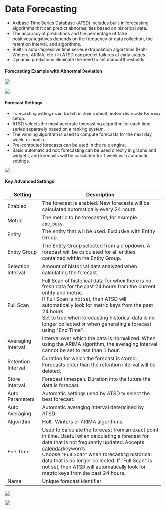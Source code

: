 # Data Forecasting

* Axibase Time Series Database (ATSD) includes built-in forecasting algorithms that can predict abnormalities based on historical data.
* The accuracy of predictions and the percentage of false positives/negatives depends on the frequency of data collection, the retention interval, and algorithms.
* Built-in auto-regressive time series extrapolation algorithms (Holt-Winters, ARIMA, etc.) in ATSD can predict failures at early stages.
* Dynamic predictions eliminate the need to set manual thresholds.

#### Forecasting Example with Abnormal Deviation

![](resources/forecasts.png)

![](resources/forecasts2.png)

#### Forecast Settings

* Forecasting settings can be left in their default, automatic mode for easy setup.
* ATSD selects the most accurate forecasting algorithm for each time series separately based on a ranking system.
* The winning algorithm is used to compute forecasts for the next day, week, or month.
* Pre-computed forecasts can be used in the rule engine.
* Basic automatic ad hoc forecasting can be used directly in graphs and widgets, and forecasts will be calculated for 1 week with automatic settings.

![](resources/forecasts3.png)

#### Key Advanced Settings

| Setting | Description |
| --- | --- |
|  Enabled  |  The forecast is enabled. New forecasts will be calculated automatically every 24 hours.  |
|  Metric  |  The metric to be forecasted, for example `cpu_busy`.  |
|  Entity  |  The entity that will be used. Exclusive with Entity Group.  |
|  Entity Group  |  The Entity Group selected from a dropdown. A forecast will be calculated for all entities contained within the Entity Group.  |
|  Selection Interval  |  Amount of historical data analyzed when calculating the forecast.  |
|  Full Scan  |  Full Scan of historical data for when there is no fresh data for the past 24 hours from the current entity and metric.<br>If Full Scan is not set, then ATSD will automatically look for metric keys from the past 24 hours.<br>Set to true when forecasting historical data is no longer collected or when generating a forecast using "End Time".  |
|  Averaging Interval  |  Interval over which the data is normalized. When using the ARIMA algorithm, the averaging interval cannot be set to less than 1 hour.  |
|  Retention Interval  |  Duration for which the forecast is stored. Forecasts older than the retention interval will be deleted.  |
|  Store Interval  |  Forecast timespan. Duration into the future the data is forecast.  |
|  Auto Parameters  |  Automatic settings used by ATSD to select the best forecast.  |
|  Auto Averaging  |  Automatic averaging interval determined by ATSD.  |
|  Algorithm  |  Holt-Winters or ARIMA algorithms.  |
|  End Time  |  Used to calculate the forecast from an exact point in time. Useful when calculating a forecast for data that is not frequently updated. Accepts [calendar](../shared/calendar.md)keywords.<br>Choose "Full Scan" when forecasting historical data that is no longer collected. If "Full Scan" is not set, then ATSD will automatically look for metric keys from the past 24 hours.  |
|  Name  |  Unique forecast identifier.  |

![](resources/forecast_settings2.png)

![](resources/forecasts4-e1434358022671.png)
